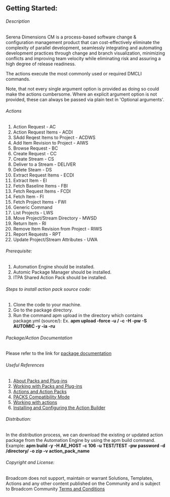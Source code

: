 ## Getting Started:


###### Description
 
 Serena Dimensions CM is a process-based software change & configuration management product that can cost-effectively eliminate the complexity of parallel development, seamlessly integrating and automating development practices through change and branch visualization, minimizing conflicts and improving team velocity while eliminating risk and assuring a high degree of release readiness.

 The actions execute the most commonly used or required DMCLI commands.

 Note, that not every single argument option is provided as doing so could make the actions cumbersome. Where an explicit argument option is not provided, these can always be passed via plain text in 'Optional arguments'.

###### Actions
 
1. Action Request - AC
2. Action Request Items - ACDI
3. SAdd Reqest Items to Project - ACDWS
4. Add Item Revision to Project - AIWS
5. Browse Request - BC
6. Create Request - CC
7. Create Stream - CS
8. Deliver to a Stream - DELIVER
9. Delete Steam - DS
10. Extract Request Items - ECDI
11. Extract Item - EI
12. Fetch Baseline Items - FBI
13. Fetch Request Items - FCDI
14. Fetch Item - FI
15. Fetch Project Items - FWI
16. Generic Command
17. List Projects - LWS
18. Move Project/Stream Directory - MWSD
19. Return Item - RI
20. Remove Item Revision from Project - RIWS
21. Report Requests - RPT
22. Update Project/Stream Attributes - UWA


###### Prerequisite:

1. Automation Engine should be installed.
2. Automic Package Manager should be installed.
3. ITPA Shared Action Pack should be installed. 

###### Steps to install action pack source code:

1. Clone the code to your machine.
2. Go to the package directory.
3. Run the command apm upload in the directory which contains package.yml (source/):
Ex. **apm upload -force -u <Name>/<Department> -c <Client-id> -H <Host> -pw <Password> -S AUTOMIC -y -ia -ru**

###### Package/Action Documentation

Please refer to the link for [package documentation](source/ae/DOCUMENTATION/PCK.AUTOMIC_DIMENSIONS.PUB.DOC.xml)


###### Useful References

1. [About Packs and Plug-ins](https://docs.automic.com/documentation/webhelp/english/AA/12.3/DOCU/12.3/Automic%20Automation%20Guides/help.htm#PluginManager/PM_AboutPacksandPlugins.htm?Highlight=Action%20packs)
2. [Working with Packs and Plug-ins](https://docs.automic.com/documentation/webhelp/english/AA/12.3/DOCU/12.3/Automic%20Automation%20Guides/help.htm#PluginManager/PM_WorkingWith.htm#link10)
3. [Actions and Action Packs](https://docs.automic.com/documentation/webhelp/english/AA/12.3/DOCU/12.3/Automic%20Automation%20Guides/help.htm#_Common/ReleaseHighlights/RH_Plugin_PackageManager.htm?Highlight=Action%20packs)
4. [PACKS Compatibility Mode](https://docs.automic.com/documentation/webhelp/english/AA/12.3/DOCU/12.3/Automic%20Automation%20Guides/help.htm#AWA/Variables/UC_CLIENT_SETTINGS/UC_CLIENT_PACKS_COMPATIBILITY_MODE.htm?Highlight=Action%20packs)
5. [Working with actions](https://docs.automic.com/documentation/webhelp/english/AA/12.3/DOCU/12.3/Automic%20Automation%20Guides/help.htm#ActionBuilder/AB_WorkingWith.htm#link4)
6. [Installing and Configuring the Action Builder](https://docs.automic.com/documentation/webhelp/english/AA/12.3/DOCU/12.3/Automic%20Automation%20Guides/help.htm#ActionBuilder/install_configure_plugins_AB.htm?Highlight=Action%20packs)

###### Distribution: 

In the distribution process, we can download the existing or updated action package from the Automation Engine by using the apm build command.
Example: **apm build -y -H AE_HOST -c 106 -u TEST/TEST -pw password -d /directory/ -o zip -v action_pack_name**
			
			
###### Copyright and License: 

Broadcom does not support, maintain or warrant Solutions, Templates, Actions and any other content published on the Community and is subject to Broadcom Community [Terms and Conditions](https://community.broadcom.com/termsandconditions)
